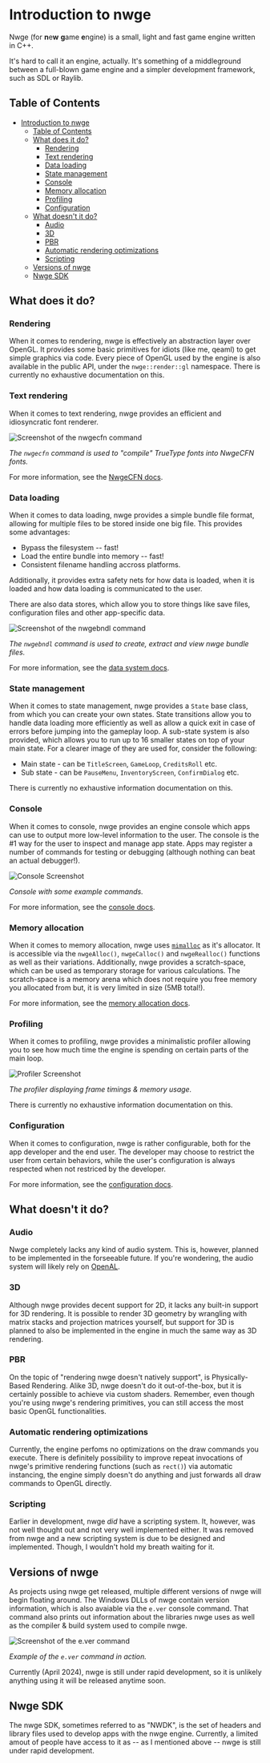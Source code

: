 # Introduction to nwge

Nwge (for **n**e**w** **g**ame **e**ngine) is a small, light and fast game
engine written in C++.

It's hard to call it an engine, actually. It's something of a middleground
between a full-blown game engine and a simpler development framework, such as
SDL or Raylib.

## Table of Contents

* [Introduction to nwge](#introduction-to-nwge)
  * [Table of Contents](#table-of-contents)
  * [What does it do?](#what-does-it-do)
    * [Rendering](#rendering)
    * [Text rendering](#text-rendering)
    * [Data loading](#data-loading)
    * [State management](#state-management)
    * [Console](#console)
    * [Memory allocation](#memory-allocation)
    * [Profiling](#profiling)
    * [Configuration](#configuration)
  * [What doesn't it do?](#what-doesnt-it-do)
    * [Audio](#audio)
    * [3D](#3d)
    * [PBR](#pbr)
    * [Automatic rendering optimizations](#automatic-rendering-optimizations)
    * [Scripting](#scripting)
  * [Versions of nwge](#versions-of-nwge)
  * [Nwge SDK](#nwge-sdk)

## What does it do?

### Rendering

When it comes to rendering, nwge is effectively an abstraction layer over
OpenGL. It provides some basic primitives for idiots (like me, qeaml) to get
simple graphics via code. Every piece of OpenGL used by the engine is also
available in the public API, under the `nwge::render::gl` namespace. There is
currently no exhaustive documentation on this.

### Text rendering

When it comes to text rendering, nwge provides an efficient and idiosyncratic
font renderer.

![Screenshot of the `nwgecfn` command](img/nwgecfn.png)

*The `nwgecfn` command is used to "compile" TrueType fonts into NwgeCFN fonts.*

For more information, see the [NwgeCFN docs](CFN).

### Data loading

When it comes to data loading, nwge provides a simple bundle file format,
allowing for multiple files to be stored inside one big file. This provides some
advantages:

* Bypass the filesystem -- fast!
* Load the entire bundle into memory -- fast!
* Consistent filename handling accross platforms.

Additionally, it provides extra safety nets for how data is loaded, when it is
loaded and how data loading is communicated to the user.

There are also data stores, which allow you to store things like save files,
configuration files and other app-specific data.

![Screenshot of the `nwgebndl` command](img/nwgebndl.png)

*The `nwgebndl` command is used to create, extract and view nwge bundle files.*

For more information, see the [data system docs](DATA#bundles).

### State management

When it comes to state management, nwge provides a `State` base class, from
which you can create your own states. State transitions allow you to handle data
loading more efficiently as well as allow a quick exit in case of errors before
jumping into the gameplay loop. A sub-state system is also provided, which
allows you to run up to 16 smaller states on top of your main state. For a
clearer image of they are used for, consider the following:

* Main state - can be `TitleScreen`, `GameLoop`, `CreditsRoll` etc.
* Sub state - can be `PauseMenu`, `InventoryScreen`, `ConfirmDialog` etc.

There is currently no exhaustive information documentation on this.

### Console

When it comes to console, nwge provides an engine console which apps can use to
output more low-level information to the user. The console is the #1 way for the
user to inspect and manage app state. Apps may register a number of commands for
testing or debugging (although nothing can beat an actual debugger!).

![Console Screenshot](img/console.png)

*Console with some example commands.*

For more information, see the [console docs](CONSOLE).

### Memory allocation

When it comes to memory allocation, nwge uses [`mimalloc`][mimalloc] as it's
allocator. It is accessible via the `nwgeAlloc()`, `nwgeCalloc()` and
`nwgeRealloc()` functions as well as their variations. Additionally, nwge
provides a scratch-space, which can be used as temporary storage for various
calculations. The scratch-space is a memory arena which does not require you
free memory you allocated from but, it is very limited in size (5MB total!).

For more information, see the [memory allocation docs](MEMORY).

### Profiling

When it comes to profiling, nwge provides a minimalistic profiler allowing you
to see how much time the engine is spending on certain parts of the main loop.

![Profiler Screenshot](img/profiler.png)

*The profiler displaying frame timings & memory usage.*

There is currently no exhaustive information documentation on this.

### Configuration

When it comes to configuration, nwge is rather configurable, both for the app
developer and the end user. The developer may choose to restrict the user from
certain behaviors, while the user's configuration is always respected when not
restriced by the developer.

For more information, see the [configuration docs](CONFIG).

## What doesn't it do?

### Audio

Nwge completely lacks any kind of audio system. This is, however, planned to be
implemented in the forseeable future. If you're wondering, the audio system will
likely rely on [OpenAL][OpenAL].

### 3D

Although nwge provides decent support for 2D, it lacks any built-in support for
3D rendering. It is possible to render 3D geometry by wrangling with matrix
stacks and projection matrices yourself, but support for 3D is planned to also
be implemented in the engine in much the same way as 3D rendering.

### PBR

On the topic of "rendering nwge doesn't natively support", is Physically-Based
Rendering. Alike 3D, nwge doesn't do it out-of-the-box, but it is certainly
possible to achieve via custom shaders. Remember, even though you're using
nwge's rendering primitives, you can still access the most basic OpenGL
functionalities.

### Automatic rendering optimizations

Currently, the engine perfoms no optimizations on the draw commands you execute.
There is definitely possibility to improve repeat invocations of nwge's
primitive rendering functions (such as `rect()`) via automatic instancing, the
engine simply doesn't do anything and just forwards all draw commands to OpenGL
directly.

### Scripting

Earlier in development, nwge *did* have a scripting system. It, however, was not
well thought out and not very well implemented either. It was removed from nwge
and a new scripting system is due to be designed and implemented. Though, I
wouldn't hold my breath waiting for it.

## Versions of nwge

As projects using nwge get released, multiple different versions of nwge will
begin floating around. The Windows DLLs of nwge contain version information,
which is also avaiable via the `e.ver` console command. That command also prints
out information about the libraries nwge uses as well as the compiler & build
system used to compile nwge.

![Screenshot of the `e.ver` command](img/e.ver.png)

*Example of the `e.ver` command in action.*

Currently (April 2024), nwge is still under rapid development, so it is unlikely
anything using it will be released anytime soon.

## Nwge SDK

The nwge SDK, sometimes referred to as "NWDK", is the set of headers and library
files used to develop apps with the nwge engine. Currently, a limited amout of
people have access to it as -- as I mentioned above -- nwge is still under rapid
development.

[mimalloc]: https://github.com/microsoft/mimalloc
[OpenAL]: https://openal.org
